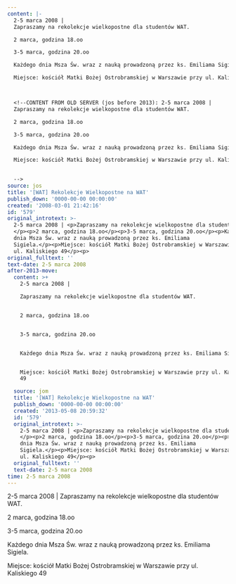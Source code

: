 ```yaml
---
content: |-
  2-5 marca 2008 | 
  Zapraszamy na rekolekcje wielkopostne dla studentów WAT. 

  2 marca, godzina 18.oo

  3-5 marca, godzina 20.oo

  Każdego dnia Msza Św. wraz z nauką prowadzoną przez ks. Emiliama Sigiela.

  Miejsce: kościół Matki Bożej Ostrobramskiej w Warszawie przy ul. Kaliskiego 49



  <!--CONTENT FROM OLD SERVER (jos before 2013): 2-5 marca 2008 | 
  Zapraszamy na rekolekcje wielkopostne dla studentów WAT. 

  2 marca, godzina 18.oo

  3-5 marca, godzina 20.oo

  Każdego dnia Msza Św. wraz z nauką prowadzoną przez ks. Emiliama Sigiela.

  Miejsce: kościół Matki Bożej Ostrobramskiej w Warszawie przy ul. Kaliskiego 49

            
  -->
source: jos
title: '[WAT] Rekolekcje Wielkopostne na WAT'
publish_down: '0000-00-00 00:00:00'
created: '2008-03-01 21:42:16'
id: '579'
original_introtext: >-
  2-5 marca 2008 | <p>Zapraszamy na rekolekcje wielkopostne dla studentów WAT.
  </p><p>2 marca, godzina 18.oo</p><p>3-5 marca, godzina 20.oo</p><p>Każdego
  dnia Msza Św. wraz z nauką prowadzoną przez ks. Emiliama
  Sigiela.</p><p>Miejsce: kościół Matki Bożej Ostrobramskiej w Warszawie przy
  ul. Kaliskiego 49</p><p>          
original_fulltext: ''
text-date: 2-5 marca 2008
after-2013-move:
  content: >+
    2-5 marca 2008 | 

    Zapraszamy na rekolekcje wielkopostne dla studentów WAT. 


    2 marca, godzina 18.oo


    3-5 marca, godzina 20.oo


    Każdego dnia Msza Św. wraz z nauką prowadzoną przez ks. Emiliama Sigiela.


    Miejsce: kościół Matki Bożej Ostrobramskiej w Warszawie przy ul. Kaliskiego
    49

  source: jom
  title: '[WAT] Rekolekcje Wielkopostne na WAT'
  publish_down: '0000-00-00 00:00:00'
  created: '2013-05-08 20:59:32'
  id: '579'
  original_introtext: >-
    2-5 marca 2008 | <p>Zapraszamy na rekolekcje wielkopostne dla studentów WAT.
    </p><p>2 marca, godzina 18.oo</p><p>3-5 marca, godzina 20.oo</p><p>Każdego
    dnia Msza Św. wraz z nauką prowadzoną przez ks. Emiliama
    Sigiela.</p><p>Miejsce: kościół Matki Bożej Ostrobramskiej w Warszawie przy
    ul. Kaliskiego 49</p><p>
  original_fulltext: ''
  text-date: 2-5 marca 2008
time: 2-5 marca 2008
---
```

2-5 marca 2008 | 
Zapraszamy na rekolekcje wielkopostne dla studentów WAT. 

2 marca, godzina 18.oo

3-5 marca, godzina 20.oo

Każdego dnia Msza Św. wraz z nauką prowadzoną przez ks. Emiliama Sigiela.

Miejsce: kościół Matki Bożej Ostrobramskiej w Warszawie przy ul. Kaliskiego 49



<!--CONTENT FROM OLD SERVER (jos before 2013): 2-5 marca 2008 | 
Zapraszamy na rekolekcje wielkopostne dla studentów WAT. 

2 marca, godzina 18.oo

3-5 marca, godzina 20.oo

Każdego dnia Msza Św. wraz z nauką prowadzoną przez ks. Emiliama Sigiela.

Miejsce: kościół Matki Bożej Ostrobramskiej w Warszawie przy ul. Kaliskiego 49

          
-->

<!--{{json:{"created_date":"2008-03-01 21:42:16","publish_down":"0000-00-00 00:00:00","id":"579"}}}-->